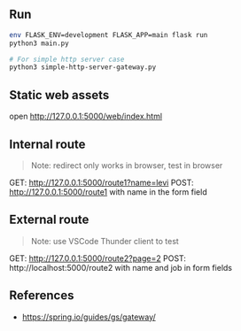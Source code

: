 ## Run
``` sh
env FLASK_ENV=development FLASK_APP=main flask run
python3 main.py

# For simple http server case
python3 simple-http-server-gateway.py
```

## Static web assets

open http://127.0.0.1:5000/web/index.html

## Internal route
> Note: redirect only works in browser, test in browser

GET: http://127.0.0.1:5000/route1?name=levi
POST: http://127.0.0.1:5000/route1 with name in the form field

## External route
> Note: use VSCode Thunder client to test

GET: http://127.0.0.1:5000/route2?page=2
POST: http://localhost:5000/route2 with name and job in form fields

## References
- https://spring.io/guides/gs/gateway/
